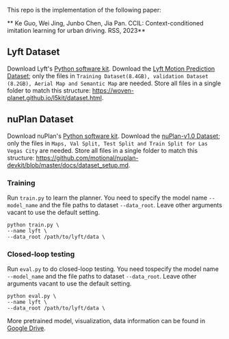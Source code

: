 This repo is the implementation of the following paper:

** Ke Guo, Wei Jing, Junbo Chen, Jia Pan. CCIL: Context-conditioned imitation learning for urban driving. RSS, 2023**

## Lyft Dataset
Download Lyft's [Python software kit](https://github.com/woven-planet/l5kit). 
Download the [Lyft Motion Prediction Dataset](https://level-5.global/download/); only the files in ```Training Dataset(8.4GB), validation Dataset (8.2GB), Aerial Map and Semantic Map``` are needed. 
Store all files in a single folder to match this structure: https://woven-planet.github.io/l5kit/dataset.html.

## nuPlan Dataset
Download nuPlan's [Python software kit](https://github.com/motional/nuplan-devkit). 
Download the [nuPlan-v1.0 Dataset](https://www.nuscenes.org/nuplan#download); only the files in ```Maps, Val Split, Test Split and Train Split for Las Vegas City``` are needed. 
Store all files in a single folder to match this structure: https://github.com/motional/nuplan-devkit/blob/master/docs/dataset_setup.md.

### Training
Run ```train.py``` to learn the planner. You need to specify the model name ```--model_name``` and the file paths to dataset ```--data_root```. Leave other arguments vacant to use the default setting.
```shell
python train.py \
--name lyft \
--data_root /path/to/lyft/data \
```

### Closed-loop testing
Run ```eval.py``` to do closed-loop testing. You need tospecify the model name ```--model_name``` and the file paths to dataset ```--data_root```. Leave other arguments vacant to use the default setting.
```shell
python eval.py \
--name lyft \
--data_root /path/to/lyft/data \
```

More pretrained model, visualization, data information can be found in [Google Drive](https://drive.google.com/drive/folders/1m3PTcYLNhZIFab1T7rlScU6qPOIgosyq?usp=share_link).
